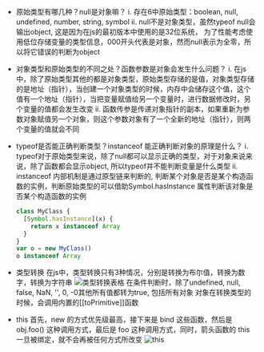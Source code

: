 * 原始类型有哪几种？null是对象嘛？
  i. 存在6中原始类型：boolean, null, undefined, number, string, symbol
  ii. null不是对象类型，虽然typeof null会输出object, 这是因为在js的最初版本中使用的是32位系统，
  为了性能考虑使用低位存储变量的类型信息，000开头代表是对象，然而null表示为全零，所以将它错误的判断为object

* 对象类型和原始类型的不同之处？函数参数是对象会发生什么问题？
  i. 在js中，除了原始类型其他的都是对象类型，原始类型存储的是值，对象类型存储的是地址（指针），当创建一个对象类型的时候，内存中会储存这个值，这个值有一个地址（指针），当把变量赋值给另一个变量时，进行数据修改时，另个变量的值都会发生改变
  ii. 函数传参是传递对象指针的副本，如果重新为参数对象赋值另一个对象，则这个参数对象有了一个全新的地址（指针），则两个变量的值就会不同

* typeof是否能正确判断类型？instanceof 能正确判断对象的原理是什么？
  i. typeof对于原始类型来说，除了null都可以显示正确的类型，对于对象来说来说，除了函数都会显示object, 所以typeof并不能判断变量是什么类型
  ii. instanceof 内部机制是通过原型链来判断的, 判断某个对象是否是某个构造函数的实例，判断原始类型的可以借助Symbol.hasInstance 属性判断该对象是否某个构造函数的实例
  ```javascript
  class MyClass {
    [Symbol.hasInstance](x) {
      return x instanceof Array
    }
  }
  var o = new MyClass()
  o instanceof Array
  ```

* 类型转换
  在js中，类型转换只有3种情况，分别是转换为布尔值，转换为数字，转换为字符串
  ![类型转换表格]('./image/transform.png')
  在条件判断时，除了undefined, null, false, NaN, '', 0, -0其他所有值都转为true, 包括所有对象
  对象在转换类型的时候，会调用内置的[[toPrimitive]]函数

* this
  首先，new 的方式优先级最高，接下来是 bind 这些函数，然后是 obj.foo() 这种调用方式，最后是 foo 这种调用方式，同时，箭头函数的 this 一旦被绑定，就不会再被任何方式所改变
  ![this]('./image/this.png')